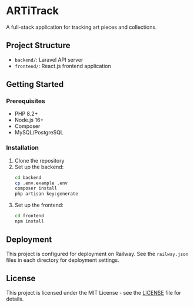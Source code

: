 # ARTiTrack

A full-stack application for tracking art pieces and collections.

## Project Structure

- `backend/`: Laravel API server
- `frontend/`: React.js frontend application

## Getting Started

### Prerequisites

- PHP 8.2+
- Node.js 16+
- Composer
- MySQL/PostgreSQL

### Installation

1. Clone the repository
2. Set up the backend:
   ```bash
   cd backend
   cp .env.example .env
   composer install
   php artisan key:generate
   ```
3. Set up the frontend:
   ```bash
   cd frontend
   npm install
   ```

## Deployment

This project is configured for deployment on Railway. See the `railway.json` files in each directory for deployment settings.

## License

This project is licensed under the MIT License - see the [LICENSE](LICENSE) file for details.
